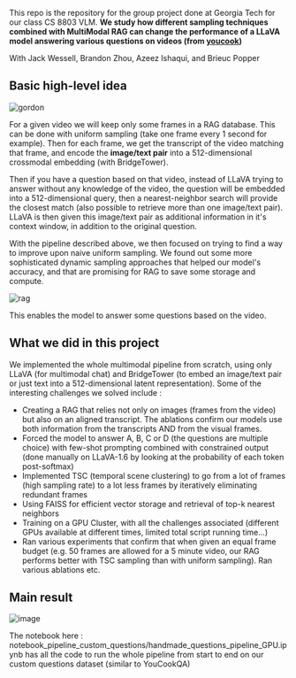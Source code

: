 This repo is the repository for the group project done at Georgia Tech for our class CS 8803 VLM.
**We study how different sampling techniques combined with MultiModal RAG can change the performance of a LLaVA model answering various questions on videos (from [youcook](https://github.com/Jossome/YoucookQA))**

With Jack Wessell, Brandon Zhou, Azeez Ishaqui, and Brieuc Popper

## Basic high-level idea 


![gordon](https://github.com/user-attachments/assets/9856bf76-3fa2-412b-a374-1412bdf07f90)




For a given video we will keep only some frames in a RAG database. This can be done with uniform sampling (take one frame every 1 second for example). Then for each frame, we get the transcript of the video matching that frame, and encode the **image/text pair** into a 512-dimensional crossmodal embedding (with BridgeTower).

Then if you have a question based on that video, instead of LLaVA trying to answer without any knowledge of the video, the question will be embedded into a 512-dimensional query, then a nearest-neighbor search will provide the closest match (also possible to retrieve more than one image/text pair). LLaVA is then given this image/text pair as additional information in it's context window, in addition to the original question.

With the pipeline described above, we then focused on trying to find a way to improve upon naive uniform sampling. We found out some more sophisticated dynamic sampling approaches that helped our model's accuracy, and that are promising for RAG to save some storage and compute.

![rag](https://github.com/user-attachments/assets/4893de55-d34d-469d-a8c3-4ddcae213e00)

This enables the model to answer some questions based on the video.


## What we did in this project
We implemented the whole multimodal pipeline from scratch, using only LLaVA (for multimodal chat) and BridgeTower (to embed an image/text pair or just text into a 512-dimensional latent representation). Some of the interesting challenges we solved include :
 - Creating a RAG that relies not only on images (frames from the video) but also on an aligned transcript. The ablations confirm our models use both information from the transcripts AND from the visual frames.
 - Forced the model to answer A, B, C or D (the questions are multiple choice) with few-shot prompting combined with constrained output (done manually on LLaVA-1.6 by looking at the probability of each token post-softmax)
 - Implemented TSC (temporal scene clustering) to go from a lot of frames (high sampling rate) to a lot less frames by iteratively eliminating redundant frames
 - Using FAISS for efficient vector storage and retrieval of top-k nearest neighbors
 - Training on a GPU Cluster, with all the challenges associated (different GPUs available at different times, limited total script running time...)
 - Ran various experiments that confirm that when given an equal frame budget (e.g. 50 frames are allowed for a 5 minute video, our RAG performs better with TSC sampling than with uniform sampling). Ran various ablations etc.

## Main result

![image](https://github.com/user-attachments/assets/a377bf81-1a16-4297-8b4a-8a0f595c3eaa)


The notebook here : notebook_pipeline_custom_questions/handmade_questions_pipeline_GPU.ipynb has all the code to run the whole pipeline from start to end on our custom questions dataset (similar to YouCookQA)


